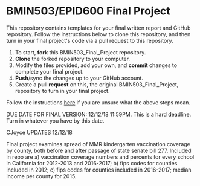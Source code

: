 # BMIN503/EPID600 Final Project

This repository contains templates for your final written report and GitHub repository. Follow the instructions below to clone this repository, and then turn in your final project's code via a pull request to this repository.

1. To start, **fork** this BMIN503_Final_Project repository.
1. **Clone** the forked repository to your computer.
1. Modify the files provided, add your own, and **commit** changes to complete your final project.
1. **Push**/sync the changes up to your GitHub account.
1. Create a **pull request** on this, the original BMIN503_Final_Project, repository to turn in your final project.

Follow the instructions [here][forking] if you are unsure what the above steps mean.

DUE DATE FOR FINAL VERSION: 12/12/18 11:59PM. This is a hard deadline. Turn in whatever you have by this date.

CJoyce UPDATES 12/12/18

Final project examines spread of MMR kindergarten vaccination coverage by county, both before and after passage of state senate bill 277. Included in repo are a) vaccination coverage numbers and percents for every school in California for 2012-2013 and 2016-2017; b) fips codes for counties included in 2012; c) fips codes for counties included in 2016-2017; median income per county for 2015.


<!-- Links -->
[forking]: https://guides.github.com/activities/forking/

